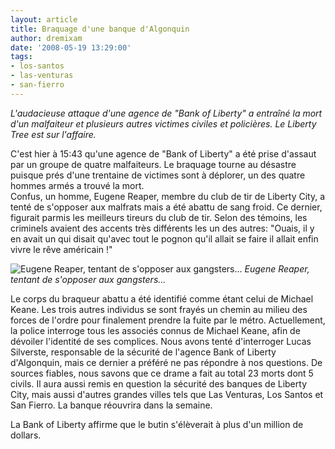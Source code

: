 ```yaml
---
layout: article
title: Braquage d'une banque d'Algonquin
author: dremixam
date: '2008-05-19 13:29:00'
tags:
- los-santos
- las-venturas
- san-fierro
---
```


_L'audacieuse attaque d'une agence de "Bank of Liberty" a entraîné la mort d'un malfaiteur et plusieurs autres victimes civiles et policières. Le Liberty Tree est sur l'affaire._

C'est hier à 15:43 qu'une agence de "Bank of Liberty" a été prise d'assaut par un groupe de quatre malfaiteurs. Le braquage tourne au désastre puisque prés d'une trentaine de victimes sont à déplorer, un des quatre hommes armés a trouvé la mort.  
Confus, un homme, Eugene Reaper, membre du club de tir de Liberty City, a tenté de s'opposer aux malfrats mais a été abattu de sang froid. Ce dernier, figurait parmis les meilleurs tireurs du club de tir. Selon des témoins, les criminels avaient des accents très différents les un des autres: "Ouais, il y en avait un qui disait qu'avec tout le pognon qu'il allait se faire il allait enfin vivre le rêve américain !"

![Eugene Reaper, tentant de s'opposer aux gangsters...](/content/images/2005/01/BANQUECAM3.jpg)
_Eugene Reaper, tentant de s'opposer aux gangsters..._

Le corps du braqueur abattu a été identifié comme étant celui de Michael Keane. Les trois autres individus se sont frayés un chemin au milieu des forces de l'ordre pour finalement prendre la fuite par le métro. Actuellement, la police interroge tous les associés connus de Michael Keane, afin de dévoiler l'identité de ses complices. Nous avons tenté d'interroger Lucas Silverste, responsable de la sécurité de l'agence Bank of Liberty d'Algonquin, mais ce dernier a préféré ne pas répondre à nos questions. De sources fiables, nous savons que ce drame a fait au total 23 morts dont 5 civils. Il aura aussi remis en question la sécurité des banques de Liberty City, mais aussi d'autres grandes villes tels que Las Venturas, Los Santos et San Fierro. La banque réouvrira dans la semaine.

La Bank of Liberty affirme que le butin s'élèverait à plus d'un million de dollars.

<!--kg-card-end: markdown-->
